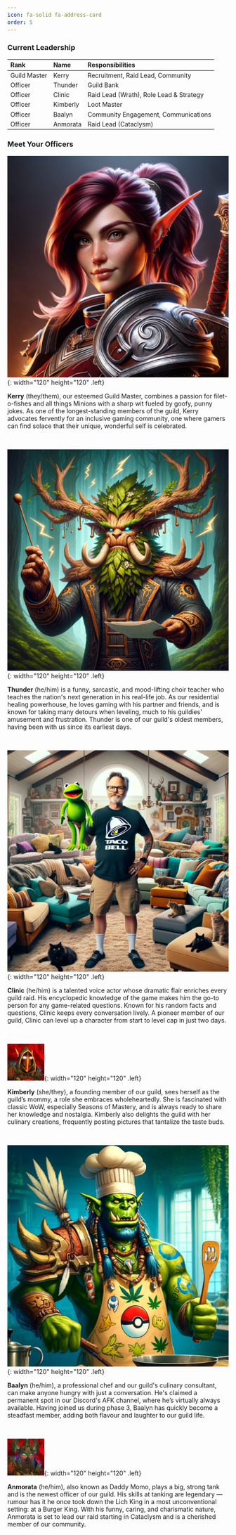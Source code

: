 ```yaml
---
icon: fa-solid fa-address-card
order: 5
---
```


### Current Leadership

| Rank                 	     | Name          | Responsibilities |
| :--------------------------- | :--------------- | :------ |
| Guild Master          | Kerry     | Recruitment, Raid Lead, Community |
| Officer                | Thunder    | Guild Bank |
| Officer               | Clinic    | Raid Lead (Wrath), Role Lead & Strategy |
| Officer               | Kimberly    | Loot Master |
| Officer               | Baalyn    | Community Engagement, Communications |
| Officer              | Anmorata    | Raid Lead (Cataclysm)|

### Meet Your Officers

![Kerry](/images/kerry.png){: width="120" height="120" .left}

**Kerry** (they/them), our esteemed Guild Master, combines a passion for filet-o-fishes and all things Minions with a sharp wit fueled by goofy, punny jokes. As one of the longest-standing members of the guild, Kerry advocates fervently for an inclusive gaming community, one where gamers can find solace that their unique, wonderful self is celebrated. 

&nbsp;

![Thunder](/images/thunder.png){: width="120" height="120" .left}

**Thunder** (he/him) is a funny, sarcastic, and mood-lifting choir teacher who teaches the nation's next generation in his real-life job. As our residential healing powerhouse, he loves gaming with his partner and friends, and is known for taking many detours when leveling, much to his guildies' amusement and frustration. Thunder is one of our guild's oldest members, having been with us since its earliest days.

&nbsp;

![Clinic](/images/clinic.png){: width="120" height="120" .left}

**Clinic** (he/him) is a talented voice actor whose dramatic flair enriches every guild raid. His encyclopedic knowledge of the game makes him the go-to person for any game-related questions. Known for his random facts and questions, Clinic keeps every conversation lively. A pioneer member of our guild, Clinic can level up a character from start to level cap in just two days.

&nbsp;

![Kimberly](/images/kimberly.jpg){: width="120" height="120" .left}

**Kimberly** (she/they), a founding member of our guild, sees herself as the guild’s mommy, a role she embraces wholeheartedly. She is fascinated with classic WoW, especially Seasons of Mastery, and is always ready to share her knowledge and nostalgia. Kimberly also delights the guild with her culinary creations, frequently posting pictures that tantalize the taste buds.

&nbsp;

![Baalyn](/images/baalyn.png){: width="120" height="120" .left}

**Baalyn** (he/him), a professional chef and our guild's culinary consultant, can make anyone hungry with just a conversation. He's claimed a permanent spot in our Discord's AFK channel, where he’s virtually always available. Having joined us during phase 3, Baalyn has quickly become a steadfast member, adding both flavour and laughter to our guild life.

&nbsp;

![Anmorata](/images/anmo.jpg){: width="120" height="120" .left}

**Anmorata** (he/him), also known as Daddy Momo, plays a big, strong tank and is the newest officer of our guild. His skills at tanking are legendary — rumour has it he once took down the Lich King in a most unconventional setting: at a Burger King. With his funny, caring, and charismatic nature, Anmorata is set to lead our raid starting in Cataclysm and is a cherished member of our community.